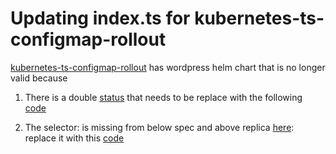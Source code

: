 # Updating index.ts for kubernetes-ts-configmap-rollout
[kubernetes-ts-configmap-rollout](https://github.com/pulumi/examples/tree/master/kubernetes-ts-configmap-rollout) has wordpress helm chart that is no longer valid because
 
 1. There is a double [status](https://github.com/pulumi/examples/blob/master/kubernetes-ts-configmap-rollout/index.ts#L60) that needs to be replace with the following [code](www.google.com)

 2. The selector: is missing from below spec and above replica [here](https://github.com/pulumi/examples/blob/master/kubernetes-ts-configmap-rollout/index.ts#L27):
    replace it with this [code](www.google.com) 